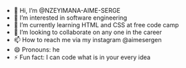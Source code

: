 - 👋 Hi, I’m @NZEYIMANA-AIME-SERGE
- 👀 I’m interested in software engineering
- 🌱 I’m currently learning HTML and CSS at free code camp
- 💞️ I’m looking to collaborate on any one in the career
- 📫 How to reach me via my instagram @aimesergen 
- 😄 Pronouns: he
- ⚡ Fun fact: I can code what is in your every idea

<!---
NZEYIMANA-AIME-SERGE/NZEYIMANA-AIME-SERGE is a ✨ special ✨ repository because its `README.md` (this file) appears on your GitHub profile.
You can click the Preview link to take a look at your changes.
--->
